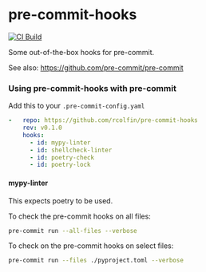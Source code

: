 

pre-commit-hooks
================

[![CI Build](https://github.com/rcolfin/pre-commit-hooks/actions/workflows/ci.yml/badge.svg)](https://github.com/rcolfin/pre-commit-hooks/actions/workflows/ci.yml)

Some out-of-the-box hooks for pre-commit.

See also: https://github.com/pre-commit/pre-commit


### Using pre-commit-hooks with pre-commit

Add this to your `.pre-commit-config.yaml`

```yaml
-   repo: https://github.com/rcolfin/pre-commit-hooks
    rev: v0.1.0
    hooks:
      - id: mypy-linter
      - id: shellcheck-linter
      - id: poetry-check
      - id: poetry-lock
```

#### mypy-linter

This expects poetry to be used.

To check the pre-commit hooks on all files:

```sh
pre-commit run --all-files --verbose
```

To check on the pre-commit hooks on select files:

```sh
pre-commit run --files ./pyproject.toml --verbose
```
